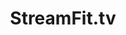 ---
title: StreamFit.tv
image-preview: /assets/images/streamfit.jpg
image-1: /assets/images/streamfit-cover.jpg
image-2: /assets/images/streamfit-cover2.jpg
tags:
  - Mobile
  - Web
  - iOS
  - Android
icon: fa fa-video-camera
description: Broadcast live classes, promote your personal trainers and build your brand instantly through the power of StreamFit. 
link: /portfolio/streamfit.html
---